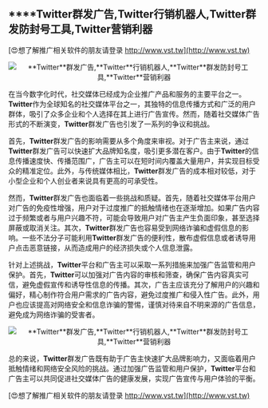 ## ****Twitter**群发广告,**Twitter**行销机器人,**Twitter**群发防封号工具,**Twitter**营销利器**

[😍想了解推广相关软件的朋友请登录 http://www.vst.tw](http://www.vst.tw)

 <center><img src="https://vst.tw/MP4/tuiguang/png/4.png" alt="**Twitter**群发广告,**Twitter**行销机器人,**Twitter**群发防封号工具,**Twitter**营销利器"></center>

在当今数字化时代，社交媒体已经成为企业推广产品和服务的主要平台之一。**Twitter**作为全球知名的社交媒体平台之一，其独特的信息传播方式和广泛的用户群体，吸引了众多企业和个人选择在其上进行广告宣传。然而，随着社交媒体广告形式的不断演变，**Twitter**群发广告也引发了一系列的争议和挑战。

首先，**Twitter**群发广告的影响需要从多个角度来审视。对于广告主来说，通过**Twitter**群发广告可以快速扩大品牌知名度，吸引更多潜在客户。由于**Twitter**的信息传播速度快、传播范围广，广告主可以在短时间内覆盖大量用户，并实现目标受众的精准定位。此外，与传统媒体相比，**Twitter**群发广告的成本相对较低，对于小型企业和个人创业者来说具有更高的可承受性。

然而，**Twitter**群发广告也面临着一些挑战和质疑。首先，随着社交媒体平台用户对广告的免疫性增强，用户对于过度推广的抵触情绪也在逐渐增加。如果广告内容过于频繁或者与用户兴趣不符，可能会导致用户对广告主产生负面印象，甚至选择屏蔽或取消关注。其次，**Twitter**群发广告也容易受到网络诈骗和虚假信息的影响。一些不法分子可能利用**Twitter**群发广告的便利性，散布虚假信息或者诱导用户点击恶意链接，从而造成用户的经济损失或个人信息泄露。

针对上述挑战，**Twitter**平台和广告主可以采取一系列措施来加强广告监管和用户保护。首先，**Twitter**可以加强对广告内容的审核和筛查，确保广告内容真实可信，避免虚假宣传和诱导性信息的传播。其次，广告主应该充分了解用户的兴趣和偏好，精心制作符合用户需求的广告内容，避免过度推广和侵入性广告。此外，用户也应该提高对网络安全和信息诈骗的警惕，谨慎对待来自不明来源的广告信息，避免成为网络诈骗的受害者。

 <center><img src="https://vst.tw/MP4/tuiguang/png/4.png" alt="**Twitter**群发广告,**Twitter**行销机器人,**Twitter**群发防封号工具,**Twitter**营销利器"></center>

总的来说，**Twitter**群发广告既有助于广告主快速扩大品牌影响力，又面临着用户抵触情绪和网络安全风险的挑战。通过加强广告监管和用户保护，**Twitter**平台和广告主可以共同促进社交媒体广告的健康发展，实现广告宣传与用户体验的平衡。

[😍想了解推广相关软件的朋友请登录 http://www.vst.tw](http://www.vst.tw)



